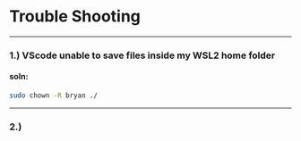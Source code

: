 # Trouble Shooting

---

### 1.)     VScode unable to save files inside my WSL2 home folder

#### soln:

```bash
sudo chown -R bryan ./
```

---

### 2.)     